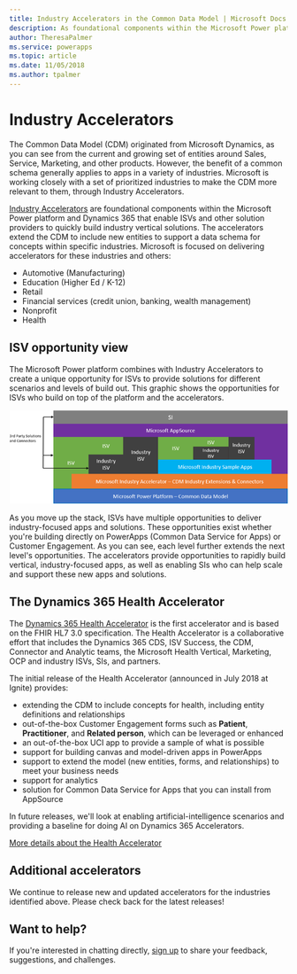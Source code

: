 ```yaml
---
title: Industry Accelerators in the Common Data Model | Microsoft Docs
description: As foundational components within the Microsoft Power platform and Dynamics 365, Industry Accelerators enable ISVs and other solution providers to quickly build industry vertical solutions.
author: TheresaPalmer
ms.service: powerapps
ms.topic: article
ms.date: 11/05/2018
ms.author: tpalmer
---
```


# Industry Accelerators

The Common Data Model (CDM) originated from Microsoft Dynamics, as you can see from the current and growing set of entities around Sales, Service, Marketing, and other products. However, the benefit of a common schema generally applies to apps in a variety of industries. Microsoft is working closely with a set of prioritized industries to make the CDM more relevant to them, through Industry Accelerators. 

[Industry Accelerators](https://community.dynamics.com/365/b/dynamics365isvsuccess/archive/2018/08/01/dynamics-365-brings-industry-focus-through-the-microsoft-power-platform-and-solution-accelerators) are foundational components within the Microsoft Power platform and Dynamics 365 that enable ISVs and other solution providers to quickly build industry vertical solutions. The accelerators extend the CDM to include new entities to support a data schema for concepts within specific industries. Microsoft is focused on delivering accelerators for these industries and others:
-	Automotive (Manufacturing)
-	Education (Higher Ed / K-12)
-	Retail
-	Financial services (credit union, banking, wealth management)
-	Nonprofit
-	Health

## ISV opportunity view
The Microsoft Power platform combines with Industry Accelerators to create a unique opportunity for ISVs to provide solutions for different scenarios and levels of build out. This graphic shows the opportunities for ISVs who build on top of the platform and the accelerators. 

![ISV Opportunity View](media/isv-layered-opportunity.png)

As you move up the stack, ISVs have multiple opportunities to deliver industry-focused apps and solutions. These opportunities exist whether you're building directly on PowerApps (Common Data Service for Apps) or Customer Engagement. As you can see, each level further extends the next level's opportunities. The accelerators provide opportunities to rapidly build vertical, industry-focused apps, as well as enabling SIs who can help scale and support these new apps and solutions.

## The Dynamics 365 Health Accelerator

The [Dynamics 365 Health Accelerator](https://appsource.microsoft.com/product/dynamics-365/msemr.healthcarecommondatamodel?tab=Overview) is the first accelerator and is based on the FHIR HL7 3.0 specification. The Health Accelerator is a collaborative effort that includes the Dynamics 365 CDS, ISV Success, the CDM, Connector and Analytic teams, the Microsoft Health Vertical, Marketing, OCP and industry ISVs, SIs, and partners.

The initial release of the Health Accelerator (announced in July 2018 at Ignite) provides:
-	extending the CDM to include concepts for health, including entity definitions and relationships
-	out-of-the-box Customer Engagement forms such as **Patient**, **Practitioner**, and **Related person**, which can be leveraged or enhanced
-	an out-of-the-box UCI app to provide a sample of what is possible
-	support for building canvas and model-driven apps in PowerApps
-	support to extend the model (new entities, forms, and relationships) to meet your business needs
-	support for analytics
-	solution for Common Data Service for Apps that you can install from AppSource

In future releases, we'll look at enabling artificial-intelligence scenarios and providing a baseline for doing AI on Dynamics 365 Accelerators.

[More details about the Health Accelerator](https://community.dynamics.com/365/b/healthaccelerator/archive/2018/07/19/dynamics-365-health-accelerator-solution-first-look)

## Additional accelerators
We continue to release new and updated accelerators for the industries identified above. Please check back for the latest releases!

## Want to help?
If you're interested in chatting directly, [sign up](https://experienceisv.microsoftcrmportals.com/engage/) to share your feedback, suggestions, and challenges.
